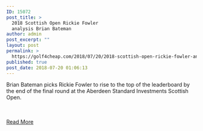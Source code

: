 ```yaml
---
ID: 15072
post_title: >
  2018 Scottish Open Rickie Fowler
  analysis Brian Bateman
author: admin
post_excerpt: ""
layout: post
permalink: >
  https://golf4cheap.com/2018/07/20/2018-scottish-open-rickie-fowler-analysis-brian-bateman/
published: true
post_date: 2018-07-20 01:06:13
---
```

<p>Brian Bateman picks Rickie Fowler to rise to the top of the leaderboard by the end of the final round at the Aberdeen Standard Investments Scottish Open.</p><br><br><a href="http://www.golfchannel.com/video/bateman-i-think-fowler-comes-trophy-end">Read More</a>